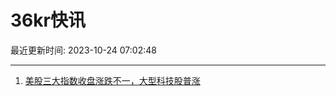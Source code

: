 # 36kr快讯

最近更新时间: 2023-10-24 07:02:48

--- 
1. [美股三大指数收盘涨跌不一，大型科技股普涨](https://www.36kr.com/newsflashes/2487546895832965) 

